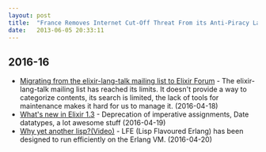 ```yaml
---
layout: post
title:  "France Removes Internet Cut-Off Threat From its Anti-Piracy Law"
date:   2013-06-05 20:33:11
---
```


## 2016-16

* [Migrating from the elixir-lang-talk mailing list to Elixir Forum](http://elixirforum.com/t/elixir-lang-talk-is-migrating-to-this-forum/358) - The elixir-lang-talk mailing list has reached its limits. It doesn't provide a way to categorize contents, its search is limited, the lack of tools for maintenance makes it hard for us to manage it.  (2016-04-18)
* [What's new in Elixir 1.3](http://tuvistavie.com/tokyo.ex/#/) - Deprecation of imperative assignments, Date datatypes, a lot awesome stuff  (2016-04-19)
* [Why yet another lisp?(Video)](http://erlangcentral.org/8lu-with-robert-virding-erlang-concurrency-and-lfe-lisp-flavoured-erlang-2/#.Vxd9B5N969s) - LFE (Lisp Flavoured Erlang) has been designed to run efficiently on the Erlang VM. (2016-04-20)
